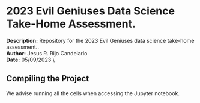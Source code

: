 # 2023 Evil Geniuses Data Science Take-Home Assessment.

**Description:** Repository for the 2023 Evil Geniuses data science take-home assessment.. \
**Author:** Jesus R. Rijo Candelario \
**Date:** 05/09/2023 \

## Compiling the Project

We advise running all the cells when accessing the Jupyter notebook.
